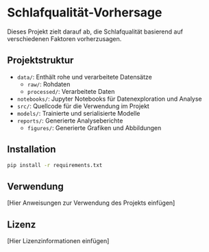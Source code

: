 # Schlafqualität-Vorhersage

Dieses Projekt zielt darauf ab, die Schlafqualität basierend auf verschiedenen Faktoren vorherzusagen.

## Projektstruktur

- `data/`: Enthält rohe und verarbeitete Datensätze
  - `raw/`: Rohdaten
  - `processed/`: Verarbeitete Daten
- `notebooks/`: Jupyter Notebooks für Datenexploration und Analyse
- `src/`: Quellcode für die Verwendung im Projekt
- `models/`: Trainierte und serialisierte Modelle
- `reports/`: Generierte Analyseberichte
  - `figures/`: Generierte Grafiken und Abbildungen

## Installation

```bash
pip install -r requirements.txt
```

## Verwendung

[Hier Anweisungen zur Verwendung des Projekts einfügen]

## Lizenz

[Hier Lizenzinformationen einfügen]
